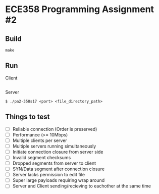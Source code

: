 # ECE358 Programming Assignment #2

## Build
``` make ```

## Run
Client
```

```

Server
```
$ ./pa2-358s17 <port> <file_directory_path> 
```

## Things to test
- [ ] Reliable connection (Order is preserved)
- [ ] Performance (>= 10Mbps)
- [ ] Multiple clients per server
- [ ] Multiple servers running simultaneously
- [ ] Initiate connection closure from server side
- [ ] Invalid segment checksums
- [ ] Dropped segments from server to client
- [ ] SYN/Data segment after connection closure
- [ ] Server lacks permission to edit file
- [ ] Super large payloads requiring wrap around
- [ ] Server and Client sending/recieving to eachother at the same time

